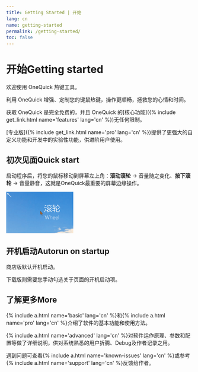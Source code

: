 ```yaml
---
title: Getting Started | 开始
lang: cn
name: getting-started
permalink: /getting-started/
toc: false
---
```


# <cn>开始</cn><en>Getting started</en>

欢迎使用 OneQuick 热键工具。

利用 OneQuick 增强、定制您的键鼠热键，操作更顺畅，拯救您的心情和时间。

获取 OneQuick 是完全免费的，并且 OneQuick 的[核心功能]({% include get_link.html name='features' lang='cn' %})无任何限制。  

[专业版]({% include get_link.html name='pro' lang='cn' %})提供了更强大的自定义功能和开发中的实验性功能，供进阶用户使用。


## <cn>初次见面</cn><en>Quick start</en>

启动程序后，将您的鼠标移动到屏幕左上角：**滚动滚轮** → 音量随之变化、**按下滚轮** → 音量静音，这就是OneQuick最重要的屏幕边缘操作。

<img src="/img/feature/screen-volume.gif" style="height: 8em;">


## <cn>开机启动</cn><en>Autorun on startup</en>

商店版默认开机启动。

下载版则需要您手动勾选关于页面的开机启动项。


## <cn>了解更多</cn><en>More</en>

{% include a.html name='basic' lang='cn' %}和{% include a.html name='pro' lang='cn' %}介绍了软件的基本功能和使用方法。

{% include a.html name='advanced' lang='cn' %}对软件运作原理、参数和配置等做了详细说明，供对系统熟悉的用户折腾、Debug及作者记录之用。

遇到问题可查看{% include a.html name='known-issues' lang='cn' %}或参考{% include a.html name='support' lang='cn' %}反馈给作者。